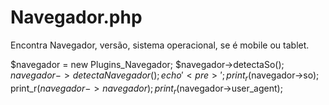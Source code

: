 Navegador.php
=============

Encontra Navegador, versão, sistema operacional, se é mobile ou tablet.

$navegador = new Plugins_Navegador;
$navegador->detectaSo();
$navegador->detectaNavegador();
echo '<pre>';
print_r($navegador->so);
print_r($navegador->navegador);
print_r($navegador->user_agent);
